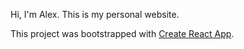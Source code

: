 Hi, I'm Alex. This is my personal website.

This project was bootstrapped with [Create React App](https://github.com/facebook/create-react-app).
